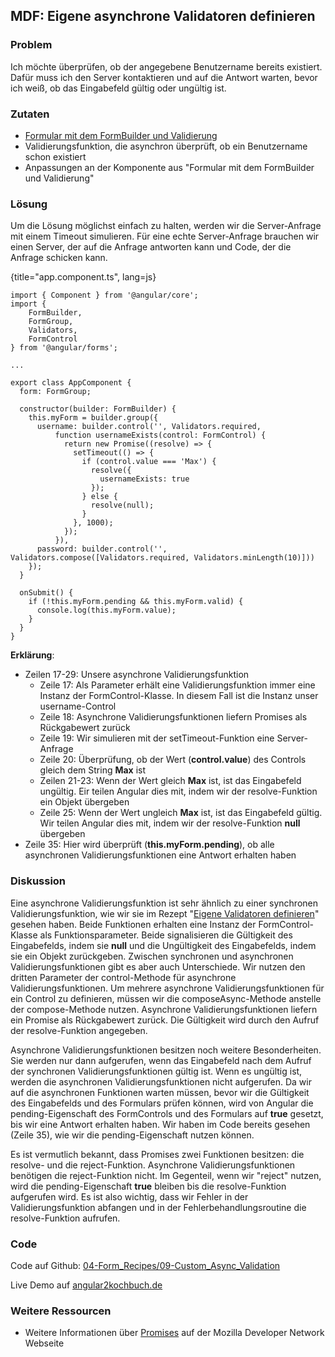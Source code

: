## MDF: Eigene asynchrone Validatoren definieren

### Problem

Ich möchte überprüfen, ob der angegebene Benutzername bereits existiert. Dafür muss ich den Server kontaktieren und auf die Antwort warten, bevor ich weiß, ob das Eingabefeld gültig oder ungültig ist.

### Zutaten
* [Formular mit dem FormBuilder und Validierung](#c04-formbuilder-validation)
* Validierungsfunktion, die asynchron überprüft, ob ein Benutzername schon existiert
* Anpassungen an der Komponente aus "Formular mit dem FormBuilder und Validierung"

### Lösung

Um die Lösung möglichst einfach zu halten, werden wir die Server-Anfrage mit einem Timeout simulieren. Für eine echte Server-Anfrage brauchen wir einen Server, der auf die Anfrage antworten kann und Code, der die Anfrage schicken kann.

{title="app.component.ts", lang=js}
```
import { Component } from '@angular/core';
import {
    FormBuilder,
    FormGroup,
    Validators,
    FormControl
} from '@angular/forms';

...

export class AppComponent {
  form: FormGroup;

  constructor(builder: FormBuilder) {
    this.myForm = builder.group({
      username: builder.control('', Validators.required,
          function usernameExists(control: FormControl) {
            return new Promise((resolve) => {
              setTimeout(() => {
                if (control.value === 'Max') {
                  resolve({
                    usernameExists: true
                  });
                } else {
                  resolve(null);
                }
              }, 1000);
            });
          }),
      password: builder.control('', Validators.compose([Validators.required, Validators.minLength(10)]))
    });
  }

  onSubmit() {
    if (!this.myForm.pending && this.myForm.valid) {
      console.log(this.myForm.value);
    }
  }
}
```

__Erklärung__:

* Zeilen 17-29: Unsere asynchrone Validierungsfunktion
  * Zeile 17: Als Parameter erhält eine Validierungsfunktion immer eine Instanz der FormControl-Klasse. In diesem Fall ist die Instanz unser username-Control
  * Zeile 18: Asynchrone Validierungsfunktionen liefern Promises als Rückgabewert zurück
  * Zeile 19: Wir simulieren mit der setTimeout-Funktion eine Server-Anfrage
  * Zeile 20: Überprüfung, ob der Wert (__control.value__) des Controls gleich dem String __Max__ ist
  * Zeilen 21-23: Wenn der Wert gleich __Max__ ist, ist das Eingabefeld ungültig. Eir teilen Angular dies mit, indem wir der resolve-Funktion ein Objekt übergeben
  * Zeile 25: Wenn der Wert ungleich __Max__ ist, ist das Eingabefeld gültig. Wir teilen Angular dies mit, indem wir der resolve-Funktion __null__ übergeben
* Zeile 35: Hier wird überprüft (__this.myForm.pending__), ob alle asynchronen Validierungsfunktionen eine Antwort erhalten haben

### Diskussion

Eine asynchrone Validierungsfunktion ist sehr ähnlich zu einer synchronen Validierungsfunktion, wie wir sie im Rezept "[Eigene Validatoren definieren](#c04-custom-validation)" gesehen haben.
Beide Funktionen erhalten eine Instanz der FormControl-Klasse als Funktionsparameter.
Beide signalisieren die Gültigkeit des Eingabefelds, indem sie __null__ und die Ungültigkeit des Eingabefelds, indem sie ein Objekt zurückgeben.
Zwischen synchronen und asynchronen Validierungsfunktionen gibt es aber auch Unterschiede.
Wir nutzen den dritten Parameter der control-Methode für asynchrone Validierungsfunktionen.
Um mehrere asynchrone Validierungsfunktionen für ein Control zu definieren, müssen wir die composeAsync-Methode anstelle der compose-Methode nutzen.
Asynchrone Validierungsfunktionen liefern ein Promise als Rückgabewert zurück. Die Gültigkeit wird durch den Aufruf der resolve-Funktion angegeben.

Asynchrone Validierungsfunktionen besitzen noch weitere Besonderheiten.
Sie werden nur dann aufgerufen, wenn das Eingabefeld nach dem Aufruf der synchronen Validierungsfunktionen gültig ist.
Wenn es ungültig ist, werden die asynchronen Validierungsfunktionen nicht aufgerufen.
Da wir auf die asynchronen Funktionen warten müssen, bevor wir die Gültigkeit des Eingabefelds und des Formulars prüfen können, wird von Angular die pending-Eigenschaft des FormControls und des Formulars auf __true__ gesetzt, bis wir eine Antwort erhalten haben.
Wir haben im Code bereits gesehen (Zeile 35), wie wir die pending-Eigenschaft nutzen können.

Es ist vermutlich bekannt, dass Promises zwei Funktionen besitzen:
die resolve- und die reject-Funktion.
Asynchrone Validierungsfunktionen benötigen die reject-Funktion nicht.
Im Gegenteil, wenn wir "reject" nutzen, wird die pending-Eigenschaft __true__ bleiben bis die resolve-Funktion aufgerufen wird.
Es ist also wichtig, dass wir Fehler in der Validierungsfunktion abfangen und in der Fehlerbehandlungsroutine die resolve-Funktion aufrufen.

### Code

Code auf Github: [04-Form\_Recipes/09-Custom\_Async\_Validation](https://github.com/jsperts/angular2_kochbuch_code/tree/master/04-Form_Recipes/09-Custom_Async_Validation)

Live Demo auf [angular2kochbuch.de](http://angular2kochbuch.de/examples/code/04-Form_Recipes/09-Custom_Async_Validation/index.html)

### Weitere Ressourcen

* Weitere Informationen über [Promises](https://developer.mozilla.org/de/docs/Web/JavaScript/Reference/Global_Objects/Promise) auf der Mozilla Developer Network Webseite

